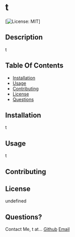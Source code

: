  
  # t
  [![License: MIT](https://img.shields.io/badge/License-MIT-yellow.svg)]
  
  ## Description
  
  t
  
  ## Table Of Contents
  
  - [Installation](#installation)
  - [Usage](#usage)
  - [Contributing](#contributing)
  - [License](#license)
  - [Questions](#questions?)
  
  ## Installation
  
  t
  
  ## Usage
  
  t
  
  ## Contributing

  ## License
  
  undefined
  
  ## Questions?
  
  Contact Me, t at...
  [Github](https://github.com/t) 
  [Email](t)
